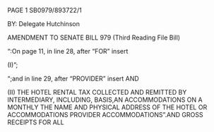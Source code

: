 PAGE 1
SB0979/893722/1

BY: Delegate Hutchinson

AMENDMENT TO SENATE BILL 979
(Third Reading File Bill)

“:On page 11, in line 28, after “FOR” insert

(I)”;

“;and in line 29, after “PROVIDER” insert AND

(II) THE HOTEL RENTAL TAX COLLECTED AND REMITTED BY
INTERMEDIARY, INCLUDING, BASIS,AN ACCOMMODATIONS ON A MONTHLY THE
NAME AND PHYSICAL ADDRESS OF THE HOTEL OR ACCOMMODATIONS PROVIDER
ACCOMMODATIONS”.AND GROSS RECEIPTS FOR ALL